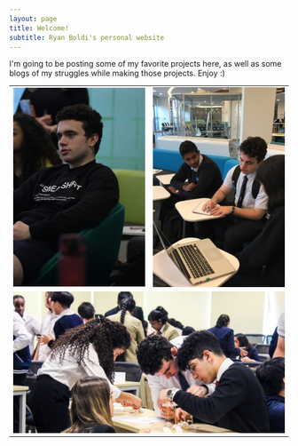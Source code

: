 ```yaml
---
layout: page
title: Welcome!
subtitle: Ryan Boldi's personal website
---
```

 I'm going to be posting some of my favorite projects here, as well as some blogs of my struggles while making those projects. Enjoy :)
<table style="margin-left:auto;margin-right:auto;"><tr>
<td> 
<img src="/img/home_page/ryan1.jpg" alt="A picture of Ryan during a leadership seminar" style="width: 300px;"/> </td>
<td> 
<img src="/img/home_page/Helping1.jpg" alt="Ryan helping another student come up with an implementation for her competition idea" style="width: 300px;"> </td>
</tr>
<tr>
<td colspan="2">
<img src="/img/home_page/stem3.jpg" alt="Ryan working with his team to build a spaghetti tower for a STEM competition" style="width: 620px;"> </td> </tr></table>